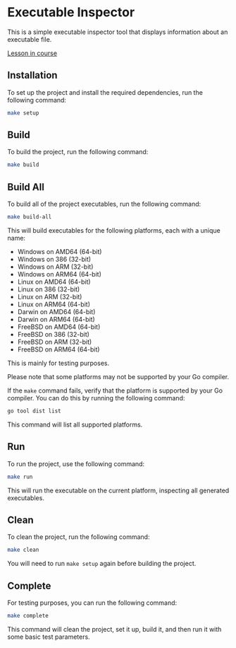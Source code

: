 # Executable Inspector

This is a simple executable inspector tool that displays information about an executable file.

[Lesson in course](https://codedeviate.github.io/aicollection/go-course-dev-tools-detect-executable-format.html)

## Installation

To set up the project and install the required dependencies, run the following command:

```bash
make setup
```

## Build

To build the project, run the following command:

```bash
make build
```

## Build All

To build all of the project executables, run the following command:

```bash
make build-all
```

This will build executables for the following platforms, each with a unique name:
- Windows on AMD64 (64-bit)
- Windows on 386 (32-bit)
- Windows on ARM (32-bit)
- Windows on ARM64 (64-bit)
- Linux on AMD64 (64-bit)
- Linux on 386 (32-bit)
- Linux on ARM (32-bit)
- Linux on ARM64 (64-bit)
- Darwin on AMD64 (64-bit)
- Darwin on ARM64 (64-bit)
- FreeBSD on AMD64 (64-bit)
- FreeBSD on 386 (32-bit)
- FreeBSD on ARM (32-bit)
- FreeBSD on ARM64 (64-bit)

This is mainly for testing purposes.

Please note that some platforms may not be supported by your Go compiler.

If the `make` command fails, verify that the platform is supported by your Go compiler. You can do this by running the following command:

```bash
go tool dist list
```

This command will list all supported platforms.

## Run

To run the project, use the following command:

```bash
make run
```

This will run the executable on the current platform, inspecting all generated executables.

## Clean

To clean the project, run the following command:

```bash
make clean
```

You will need to run `make setup` again before building the project.

## Complete

For testing purposes, you can run the following command:

```bash
make complete
```

This command will clean the project, set it up, build it, and then run it with some basic test parameters.
